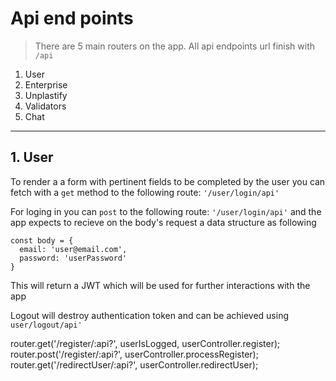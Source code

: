 # Api end points

> There are 5 main routers on the app.
> All api endpoints url finish with `/api` 
  1. User
  2. Enterprise
  3. Unplastify
  4. Validators
  5. Chat
---
##  1. User
To render a a form with pertinent fields to be completed by the user you can fetch with a `get` method to the following route:
`'/user/login/api'`

For loging in you can `post` to the following route:
`'/user/login/api'` and the app expects to recieve on the body's request a data structure as following
```
const body = {
  email: 'user@email.com',
  password: 'userPassword'
}
```
This will return a JWT which will be used for further interactions with the app

Logout will destroy authentication token and can be achieved using `user/logout/api'`

router.get('/register/:api?', userIsLogged, userController.register);
router.post('/register/:api?', userController.processRegister);
router.get('/redirectUser/:api?', userController.redirectUser);